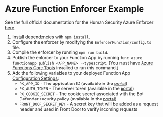 # Azure Function Enforcer Example

See the full official documentation for the Human Security Azure Enforcer [here](https://docs.perimeterx.com/docs/installation-azure).

1. Install dependencies with `npm install`.
2. Configure the enforcer by modifying the `EnforcerFunction/config.ts` file.
3. Compile the enforcer by running `npm run build`.
4. Publish the enforcer to your Function App by running `func azure functionapp publish <APP_NAME> --typescript`. (You must have [Azure Functions Core Tools](https://learn.microsoft.com/en-us/azure/azure-functions/functions-run-local) installed to run this command.)
5. Add the following variables to your deployed Function App [Configuration Settings](https://learn.microsoft.com/en-us/azure/app-service/configure-common?tabs=portal#configure-app-settings):
    * `PX_APP_ID` - The application ID (available in the [portal](https://console.perimeterx.com/))
    * `PX_AUTH_TOKEN` - The server token (available in the [portal](https://console.perimeterx.com/))
    * `PX_COOKIE_SECRET` - The cookie secret associated with the Bot Defender security policy (available in the [portal](https://console.perimeterx.com/))
    * `FRONT_DOOR_SECRET_KEY` - A secret key that will be added as a request header and used in Front Door to verify incoming requests
